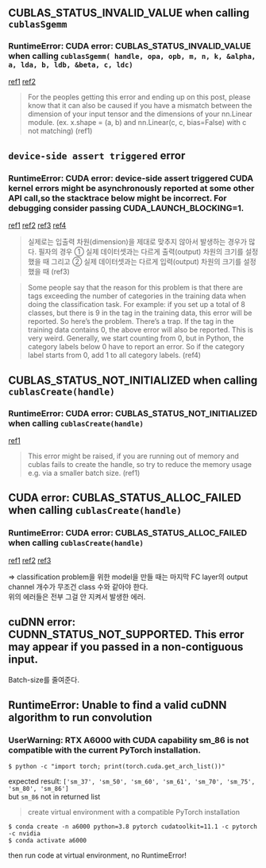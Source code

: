 ## CUBLAS_STATUS_INVALID_VALUE when calling `cublasSgemm`

### RuntimeError: CUDA error: CUBLAS_STATUS_INVALID_VALUE when calling `cublasSgemm( handle, opa, opb, m, n, k, &alpha, a, lda, b, ldb, &beta, c, ldc)`

[ref1](https://discuss.pytorch.org/t/runtimeerror-cuda-error-cublas-status-invalid-value-when-calling-cublassgemm-handle-opa-opb-m-n-k-alpha-a-lda-b-ldb-beta-c-ldc/124544/2)
[ref2](https://stackoverflow.com/questions/66600362/runtimeerror-cuda-error-cublas-status-execution-failed-when-calling-cublassge)

> For the peoples getting this error and ending up on this post, please know that it can also be caused if you have a mismatch between the dimension of your input tensor and the dimensions of your nn.Linear module. (ex. x.shape = (a, b) and nn.Linear(c, c, bias=False) with c not matching) (ref1)


## `device-side assert triggered` error

### RuntimeError: CUDA error: device-side assert triggered CUDA kernel errors might be asynchronously reported at some other API call,so the stacktrace below might be incorrect. For debugging consider passing CUDA_LAUNCH_BLOCKING=1.

[ref1](https://stackoverflow.com/questions/68166721/cuda-error-device-side-assert-triggered-on-colab)
[ref2](https://brstar96.github.io/shoveling/device_error_summary/)
[ref3](https://ndb796.tistory.com/509)
[ref4](https://programmerah.com/solved-runtimeerror-cuda-error-device-side-assert-triggered-30474/)

> 실제로는 입출력 차원(dimension)을 제대로 맞추지 않아서 발생하는 경우가 많다. 필자의 경우 ① 실제 데이터셋과는 다르게 출력(output) 차원의 크기를 설정했을 때 그리고 ② 실제 데이터셋과는 다르게 입력(output) 차원의 크기를 설정했을 때 (ref3)

> Some people say that the reason for this problem is that there are tags exceeding the number of categories in the training data when doing the classification task. For example: if you set up a total of 8 classes, but there is 9 in the tag in the training data, this error will be reported. So here’s the problem. There’s a trap. If the tag in the training data contains 0, the above error will also be reported. This is very weird. Generally, we start counting from 0, but in Python, the category labels below 0 have to report an error. So if the category label starts from 0, add 1 to all category labels. (ref4)


## CUBLAS_STATUS_NOT_INITIALIZED when calling `cublasCreate(handle)`

### RuntimeError: CUDA error: CUBLAS_STATUS_NOT_INITIALIZED when calling `cublasCreate(handle)`

[ref1](https://discuss.pytorch.org/t/cuda-error-cublas-status-not-initialized-when-calling-cublascreate-handle/125450)

> This error might be raised, if you are running out of memory and cublas fails to create the handle, so try to reduce the memory usage e.g. via a smaller batch size. (ref1)


## CUDA error: CUBLAS_STATUS_ALLOC_FAILED when calling `cublasCreate(handle)`

### RuntimeError: CUDA error: CUBLAS_STATUS_ALLOC_FAILED when calling `cublasCreate(handle)`

[ref1](https://developers-shack.tistory.com/5)
[ref2](https://discuss.pytorch.org/t/runtimeerror-cuda-error-cublas-status-alloc-failed-when-calling-cublascreate-handle-while-running-fine-on-the-cpu/108740)
[ref3](https://stackoverflow.com/questions/63930934/cuda-error-cublas-status-alloc-failed-when-running-loss-backward)


=> classification problem을 위한 model을 만들 때는 마지막 FC layer의 output channel 개수가 무조건 class 수와 같아야 한다.<br>
위의 에러들은 전부 그걸 안 지켜서 발생한 에러.


## cuDNN error: CUDNN_STATUS_NOT_SUPPORTED. This error may appear if you passed in a non-contiguous input.

Batch-size를 줄여준다.


## RuntimeError: Unable to find a valid cuDNN algorithm to run convolution

### UserWarning: RTX A6000 with CUDA capability sm_86 is not compatible with the current PyTorch installation.

```console
$ python -c "import torch; print(torch.cuda.get_arch_list())"
```

expected result: `['sm_37', 'sm_50', 'sm_60', 'sm_61', 'sm_70', 'sm_75', 'sm_80', 'sm_86']`<br>
but `sm_86` not in returned list

> create virtual environment with a compatible PyTorch installation

```console
$ conda create -n a6000 python=3.8 pytorch cudatoolkit=11.1 -c pytorch -c nvidia
$ conda activate a6000
```

then run code at virtual environment, no RuntimeError!
